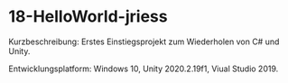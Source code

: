 # 18-HelloWorld-jriess

Kurzbeschreibung: Erstes Einstiegsprojekt zum Wiederholen von C# und Unity.

Entwicklungsplatform: Windows 10, Unity 2020.2.19f1, Viual Studio 2019.
